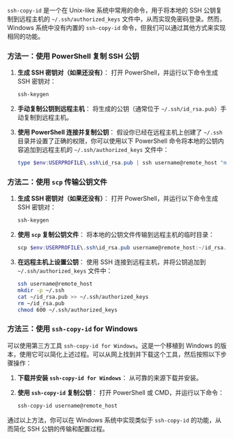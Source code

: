 `ssh-copy-id` 是一个在 Unix-like 系统中常用的命令，用于将本地的 SSH 公钥复制到远程主机的 `~/.ssh/authorized_keys` 文件中，从而实现免密码登录。然而，Windows 系统中没有内置的 `ssh-copy-id` 命令，但我们可以通过其他方式来实现相同的功能。

### 方法一：使用 PowerShell 复制 SSH 公钥

1. **生成 SSH 密钥对（如果还没有）**： 打开 PowerShell，并运行以下命令生成 SSH 密钥对：

   ```powershell
   ssh-keygen
   ```

2. **手动复制公钥到远程主机**： 将生成的公钥（通常位于 `~/.ssh/id_rsa.pub`）手动复制到远程主机。

3. **使用 PowerShell 连接并复制公钥**： 假设你已经在远程主机上创建了 `~/.ssh` 目录并设置了正确的权限，你可以使用以下 PowerShell 命令将本地的公钥内容追加到远程主机的 `~/.ssh/authorized_keys` 文件中：

   ```powershell
   type $env:USERPROFILE\.ssh\id_rsa.pub | ssh username@remote_host "mkdir -p ~/.ssh && cat >> ~/.ssh/authorized_keys"
   ```

### 方法二：使用 `scp` 传输公钥文件

1. **生成 SSH 密钥对（如果还没有）**： 打开 PowerShell，并运行以下命令生成 SSH 密钥对：

   ```powershell
   ssh-keygen
   ```

2. **使用 `scp` 复制公钥文件**： 将本地的公钥文件传输到远程主机的临时目录：

   ```powershell
   scp $env:USERPROFILE\.ssh\id_rsa.pub username@remote_host:~/id_rsa.pub
   ```

3. **在远程主机上设置公钥**： 使用 SSH 连接到远程主机，并将公钥追加到 `~/.ssh/authorized_keys` 文件中：

   ```bash
   ssh username@remote_host
   mkdir -p ~/.ssh
   cat ~/id_rsa.pub >> ~/.ssh/authorized_keys
   rm ~/id_rsa.pub
   chmod 600 ~/.ssh/authorized_keys
   ```

### 方法三：使用 `ssh-copy-id` for Windows

可以使用第三方工具 `ssh-copy-id for Windows`。这是一个移植到 Windows 的版本，使用它可以简化上述过程。可以从网上找到并下载这个工具，然后按照以下步骤操作：

1. **下载并安装 `ssh-copy-id for Windows`**： 从可靠的来源下载并安装。

2. **使用 `ssh-copy-id` 复制公钥**： 打开 PowerShell 或 CMD，并运行以下命令：

   ```powershell
   ssh-copy-id username@remote_host
   ```

通过以上方法，你可以在 Windows 系统中实现类似于 `ssh-copy-id` 的功能，从而简化 SSH 公钥的传输和配置过程。